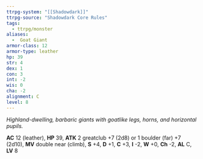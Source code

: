 ```yaml
---
ttrpg-system: "[[Shadowdark]]"
ttrpg-source: "Shadowdark Core Rules"
tags:
  - ttrpg/monster
aliases:
  -  Goat Giant
armor-class: 12
armor-type: leather
hp: 39
str: 4
dex: 1
con: 3
int: -2
wis: 0
cha: -2
alignment: C
level: 8
---
```


_Highland-dwelling, barbaric giants with goatlike legs, horns, and horizontal pupils._

**AC** 12 (leather), **HP** 39, **ATK** 2 greatclub +7 (2d8) or 1 boulder (far) +7 (2d10), **MV** double near (climb), **S** +4, **D** +1, **C** +3, **I** -2, **W** +0, **Ch** -2, **AL** C, **LV** 8


